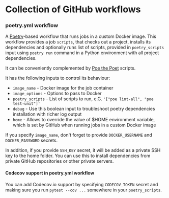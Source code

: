 # Collection of GitHub workflows

### poetry.yml workflow

A [Poetry](https://python-poetry.org/)-based workflow that runs jobs in a custom Docker image.
This workflow provides a job `scripts`, that checks out a project, installs its dependencies
and optionally runs list of scripts, provided in `poetry_scripts` input using `poetry run`
command in a Python environment with all project dependencies.

It can be conveniently complemented by [Poe the Poet](https://github.com/nat-n/poethepoet)
scripts.

It has the following inputs to control its behaviour:
- `image_name` - Docker image for the job container
- `image_options` -  Options to pass to Docker
- `poetry_scripts` - List of scripts to run, e.G. `'["poe lint-all", "poe test-unit"]'`
- `debug` - Use this boolean input to troubleshoot poetry dependencies installation with richer log output
- `home` - Allows to override the value of $HOME environment variable, which is set by GitHub when running
    jobs in a custom Docker image

If you specify `image_name`, don't forget to provide `DOCKER_USERNAME` and `DOCKER_PASSWORD` secrets.

In addition, if you provide `SSH_KEY` secret, it will be added as a private SSH key to the home folder.
You can use this to install dependencies from private GitHub repositories or other private servers.

#### Codecov support in poetry.yml workflow

You can add Codecov.io support by specifying `CODECOV_TOKEN` secret and making sure you run
`pytest --cov ...` somewhere in your `poetry_scripts`.
